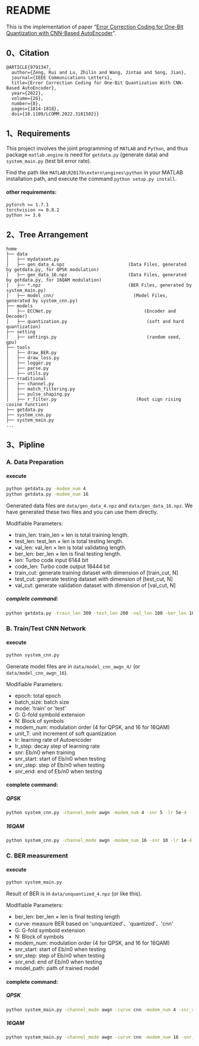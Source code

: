 # README
This is the implementation of paper “[Error Correction Coding for One-Bit Quantization with CNN-Based AutoEncoder](https://ieeexplore.ieee.org/document/9791347)”.

## 0、Citation
```
@ARTICLE{9791347,
  author={Zeng, Rui and Lu, Zhilin and Wang, Jintao and Song, Jian},
  journal={IEEE Communications Letters}, 
  title={Error Correction Coding for One-Bit Quantization With CNN-Based AutoEncoder}, 
  year={2022},
  volume={26},
  number={8},
  pages={1814-1818},
  doi={10.1109/LCOMM.2022.3181502}}
```

## 1、Requirements
This project involves the joint programming of `MATLAB` and `Python`, and thus package `matlab.engine` is need for
`getdata.py` (generate data) and `system_main.py` (test bit error rate).

Find the path like `MATLAB\R2017b\extern\engines\python` in your MATLAB installation path, and execute the command `python setup.py install`.


#### **other requirements**:
```
pytorch >= 1.7.1
torchvision >= 0.8.2
python >= 3.6
```

## 2、Tree Arrangement
``` 
home
├── data
│   ├── mydataset.py
│   ├── gen_data_4.npz                        (Data Files, generated by getdata.py, for QPSK modulation)
│   ├── gen_data_16.npz                       (Data Files, generated by getdata.py, for 16QAM modulation)
│   ├── *.npz                                 (BER Files, generated by system_main.py)
│   ├── model_cnn/                              (Model Files, generated by system_cnn.py)
├── models 
│   ├── ECCNet.py                                   (Encoder and Decoder) 
│   ├── quantization.py                              (soft and hard quantization)
├── setting 
│   ├── settings.py                                  (random seed, gpu)
├── tools
│   ├── draw_BER.py
│   ├── draw_loss.py
│   ├── logger.py
│   ├── parse.py
│   ├── utils.py
├── traditional
│   ├── channel.py
│   ├── match_filtering.py
│   ├── pulse_shaping.py
│   ├── r_filter.py                              (Root sign rising cosine function)
├── getdata.py
├── system_cnn.py
├── system_main.py
...
```


## 3、Pipline
### A. Data Preparation
#### execute
```cmd
python getdata.py -modem_num 4
python getdata.py -modem_num 16
```
Generated data files are `data/gen_data_4.npz` and `data/gen_data_16.npz`. We have generated these two files and you can use them directly.   

Modifiable Parameters:
* train_len: train_len × len is total training length.
* test_len: test_len × len is total testing length.
* val_len: val_len × len is total validating length.
* ber_len: ber_len × len is final testing length.
* len: Turbo code input 6144 bit
* code_len: Turbo code output 18444 bit
* train_cut: generate training dataset with dimension of [train_cut, N]
* test_cut: generate testing dataset with dimension of [test_cut, N]
* val_cut: generate validation dataset with dimension of [val_cut, N]

##### complete command:
```cmd
python getdata.py -train_len 300 -test_len 200 -val_len 100 -ber_len 100 -len 6144 -code_len 18444 -train_cut 40000 -test_cut 25000 -val_cut 10000 -modem_num 4
```







### B. Train/Test CNN Network
#### execute
```cmd
python system_cnn.py
```
Generate model files are in `data/model_cnn_awgn_4/` (or `data/model_cnn_awgn_16`).

Modifiable Parameters:
* epoch: total epoch
* batch_size: batch size
* mode: 'train' or 'test'
* G: G-fold symbold extension
* N: Block of symbols
* modem_num: modulation order (4 for QPSK, and 16 for 16QAM)
* unit_T: unit increment of soft quantization
* lr: learning rate of Autoencoder
* lr_step: decay step of learning rate
* snr: Eb/n0 when training
* snr_start: start of Eb/n0 when testing
* snr_step: step of Eb/n0 when testing
* snr_end: end of Eb/n0 when testing

#### complete command:



##### **QPSK**

```cmd
python system_cnn.py -channel_mode awgn -modem_num 4 -snr 5 -lr 5e-4
```


##### **16QAM**

```cmd
python system_cnn.py -channel_mode awgn -modem_num 16 -snr 10 -lr 1e-4
```





### C. BER measurement
#### execute
```cmd
python system_main.py
```
Result of BER is in `data/unquantized_4.npz` (or like this).

Modifiable Parameters:
* ber_len: ber_len × len is final testing length
* curve: measure BER based on 'unquantized'、'quantized'、'cnn'
* G: G-fold symbold extension
* N: Block of symbols
* modem_num: modulation order (4 for QPSK, and 16 for 16QAM)
* snr_start: start of Eb/n0 when testing
* snr_step: step of Eb/n0 when testing
* snr_end: end of Eb/n0 when testing
* model_path: path of trained model

#### complete command:
##### **QPSK**
```cmd
python system_main.py -channel_mode awgn -curve cnn -modem_num 4 -snr_start -1 -snr_end 3 -snr_step 1 -model_path ./data/model_cnn_awgn_4
```


##### **16QAM**

```cmd
python system_main.py -channel_mode awgn -curve cnn -modem_num 16 -snr_start -2 -snr_end 13 -snr_step 1 -model_path ./data/model_cnn_awgn_16
```
